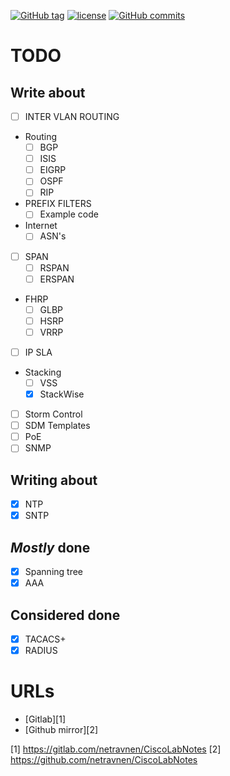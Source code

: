 [![GitHub tag](https://img.shields.io/github/tag/netravnen/CiscoLabNotes.svg)](https://gitlab.com/netravnen/CiscoLabNotes)
[![license](https://img.shields.io/github/license/netravnen/CiscoLabNotes.svg)](https://gitlab.com/netravnen/CiscoLabNotes/blob/master/LICENSE.md)
[![GitHub commits](https://img.shields.io/github/commits-since/netravnen/CiscoLabNotes/v0.3.0.svg)](https://gitlab.com/netravnen/CiscoLabNotes/commits/master)

# TODO

## Write about
- [ ] INTER VLAN ROUTING
- Routing
  - [ ] BGP
  - [ ] ISIS
  - [ ] EIGRP
  - [ ] OSPF
  - [ ] RIP
- PREFIX FILTERS
  - [ ] Example code
- Internet
  - [ ] ASN's
- [ ] SPAN
  - [ ] RSPAN
  - [ ] ERSPAN
- FHRP
  - [ ] GLBP
  - [ ] HSRP
  - [ ] VRRP
- [ ] IP SLA
- Stacking
  - [ ] VSS
  - [X] StackWise
- [ ] Storm Control
- [ ] SDM Templates
- [ ] PoE
- [ ] SNMP

## Writing about
- [X] NTP
- [X] SNTP

## _Mostly_ done
- [X] Spanning tree
- [X] AAA

## Considered done
- [X] TACACS+
- [X] RADIUS

# URLs
- [Gitlab][1]
- [Github mirror][2]

[1] https://gitlab.com/netravnen/CiscoLabNotes
[2] https://github.com/netravnen/CiscoLabNotes
